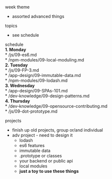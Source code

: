 week theme  
  * assorted advanced things  
  
topics  
  * see schedule  
  
schedule  
  **1. Monday**  
    * /js/09-es6.md  
    * /npm-modules/09-local-moduling.md  
  **2. Tuesday**  
    * /js/09-FP-3.md  
    * /app-design/09-immutable-data.md  
    * /npm-modules/09-lodash.md  
  **3. Wednesday**  
    * /app-design/09-SPAs-101.md  
    * /dev-knowledge/09-design-patterns.md  
  **4. Thursday**  
    * /dev-knowledge/09-opensource-contributing.md  
    * /js/09-dot-prototype.md  
  
projects  
  * finish up old projects, group or/and individual  
  * adv project - need to design it  
    * lodash  
    * es6 features  
    * immutable data  
    * .prototype or classes  
    * your backend or public api  
    * local modules  
    * **just a toy to use these things**
